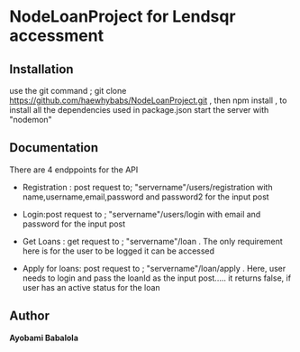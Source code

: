# NodeLoanProject for Lendsqr accessment
    
    
## Installation
use the git command ;   git clone https://github.com/haewhybabs/NodeLoanProject.git  , then
npm install , to install all the dependencies used in package.json
start the server with "nodemon"

## Documentation
There are 4 endppoints for the API
* Registration : post request to;   "servername"/users/registration with name,username,email,password and password2 for the input post

* Login:post request to ; "servername"/users/login with email and password for the input post
* Get Loans : get request to ; "servername"/loan . The only requirement here is for the user to be logged it can be accessed
* Apply for loans: post request to ; "servername"/loan/apply . Here, user needs to login and pass the loanId as the input post.....
it returns false, if user has an active status for the loan

## Author
**Ayobami Babalola**


